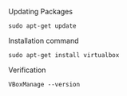 Updating Packages
````
sudo apt-get update

````

Installation command 
````
sudo apt-get install virtualbox
````
Verification
````
VBoxManage --version
````

